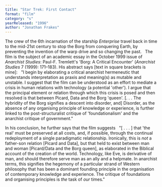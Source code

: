 ```yaml
---
title: "Star Trek: First Contact"
format: "film"
category: "s"
yearReleased: "1996"
author: "Jonathan Frakes"
---
```

The crew of the 6th incarnation of the starship _Enterprise_ travel back in time to the mid-21st century to stop the Borg from  conquering Earth, by preventing the invention of the warp drive and so changing  the past.
 
The film is the subject of an academic essay in the  October 1999 issue of _Anarchist Studies_: Paul-F. Tremlett's 'Borg: A  Critical Encounter' (_Anarchist Studies_ 7 (1999): 171–183). His abstract  says [text in square brackets is mine]:
 
"I begin by elaborating a critical anarchist hermeneutic  that understands interpretation as praxis and meaning(s) as mutable and  unstable. I suggest that the film can be understood as an effort to mediate a  crisis in human relations with technology (a potential 'other'). I argue that  the principal element or relation through which this crisis is posed and then  resolved is that between Picard, Data and the Borg 'queen'. [. . . The hybridity of  the Borg signifies a descent into disorder, and] Disorder, as the absence of any  organising principle of knowledge or experience, is further linked to the  post-structuralist critique of 'foundationalism' and the anarchist critique of  government."

In his conclusion, he further says that the film suggests
 
"[ . . . ] that 'the real' must be preserved at all costs,  and, if possible, through the continual redeployment of a single paradigmatic  relationship. Ironically, this is _not_ a father-son relation [Picard and  Data], but that held to exist between man and woman [Picard/Data and the Borg  queen], as elaborated in the Biblical account of the creation of the world.  Technology, like Eve, is derivative of man, and should therefore serve man as an  ally and a helpmate. In anarchist terms, this signifies the hegemony of a  particular strand of Western philosophy that has been a dominant founding  principle in the organisation of contemporary knowledge and experience. The  critique of foundations and organising principles is _the_ task of _our_ times."
